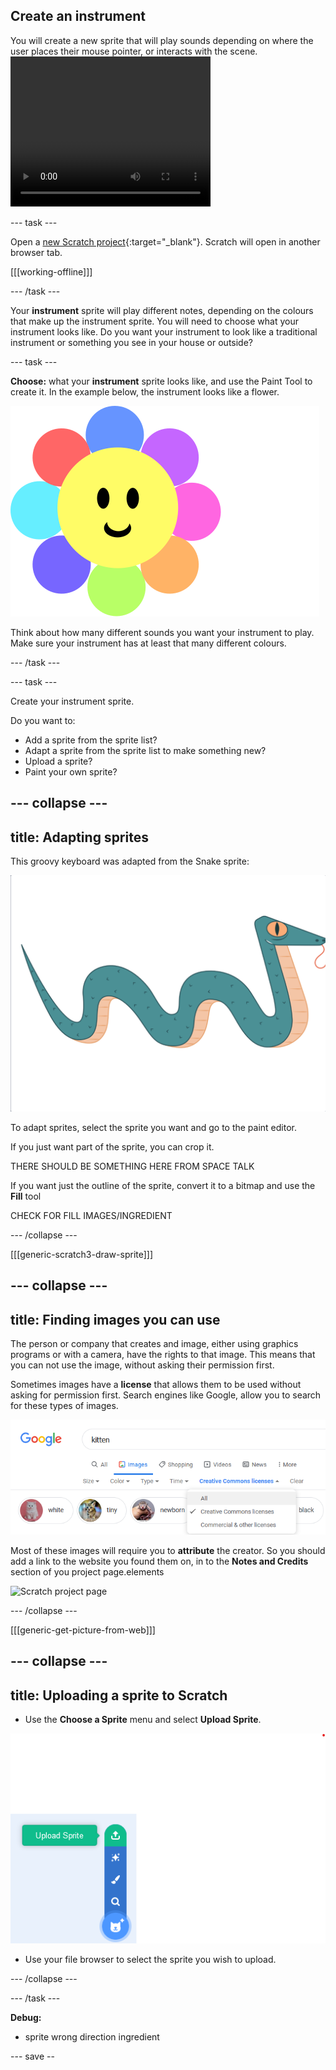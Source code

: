 ## Create an instrument

<div style="display: flex; flex-wrap: wrap">
<div style="flex-basis: 200px; flex-grow: 1; margin-right: 15px;">
You will create a new sprite that will play sounds depending on where the user places their mouse pointer, or interacts with the scene.
</div>
<div>
 <video width="320" height="240" controls>
  <source src="images/step-2-demo.mp4" type="video/mp4">
  Your browser does not support mp4 video.
</video> 
</div>
</div>

--- task ---

Open a [new Scratch project](http://rpf.io/scratch-new){:target="_blank"}. Scratch will open in another browser tab.

[[[working-offline]]]

--- /task ---

Your **instrument** sprite will play different notes, depending on the colours that make up the instrument sprite. You will need to choose what your instrument looks like. Do you want your instrument to look like a traditional instrument or something you see in your house or outside?

--- task ---

**Choose:** what your **instrument** sprite looks like, and use the Paint Tool to create it. In the example below, the instrument looks like a flower. 

![a sprite shaped like a flower with petals of different colours](images/flower.svg)

Think about how many different sounds you want your instrument to play. Make sure your instrument has at least that many different colours.

--- /task ---

--- task ---

Create your instrument sprite.

Do you want to:
- Add a sprite from the sprite list?
- Adapt a sprite from the sprite list to make something new?
- Upload a sprite?
- Paint your own sprite?

--- collapse ---
---
title: Adapting sprites
---

This groovy keyboard was adapted from the Snake sprite:

![scratch snake sprite](images/snake-sprite.png)

To adapt sprites, select the sprite you want and go to the paint editor.

If you just want part of the sprite, you can crop it.

THERE SHOULD BE SOMETHING HERE FROM SPACE TALK

If you want just the outline of the sprite, convert it to a bitmap and use the **Fill** tool

CHECK FOR FILL IMAGES/INGREDIENT

--- /collapse ---

[[[generic-scratch3-draw-sprite]]]

--- collapse ---
---
title: Finding images you can use
---

The person or company that creates and image, either using graphics programs or with a camera, have the rights to that image. This means that you can not use the image, without asking their permission first.

Sometimes images have a **license** that allows them to be used without asking for permission first. Search engines like Google, allow you to search for these types of images.

![search for images of kittens with the Creative Commons License selected](images/google-search.png)

Most of these images will require you to **attribute** the creator. So you should add a link to the website you found them on, in to the **Notes and Credits** section of you project page.elements

![Scratch project page](project-page.png)

--- /collapse ---

[[[generic-get-picture-from-web]]]

--- collapse ---
---
title: Uploading a sprite to Scratch
---

- Use the **Choose a Sprite** menu and select **Upload Sprite**.

![choose sprite menu with upload sprite selected](images/upload-sprite.png)

- Use your file browser to select the sprite you wish to upload.

--- /collapse ---

--- /task ---

**Debug:** 

- sprite wrong direction ingredient

--- save --
